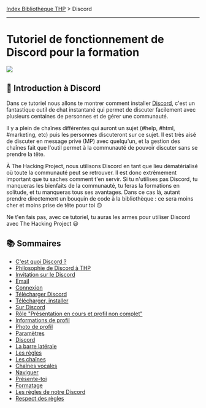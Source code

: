 [Index Bibliothèque THP](https://github.com/TheHackingProject/bibliotheque-THP/wiki) > Discord

___

# Tutoriel de fonctionnement de Discord pour la formation

![](https://picsum.photos/1024/400)

## 📄 Introduction à Discord

Dans ce tutoriel nous allons te montrer comment installer [Discord](https://discord.com/), c'est un fantastique outil de chat instantané qui permet de discuter facilement avec plusieurs centaines de personnes et de gérer une communauté.

Il y a plein de chaînes différentes qui auront un sujet (#help, #html, #marketing, etc) puis les personnes discuteront sur ce sujet. Il est très aisé de discuter en message privé (MP) avec quelqu'un, et la gestion des chaînes fait que l'outil permet à la communauté de pouvoir discuter sans se prendre la tête.

À The Hacking Project, nous utilisons Discord en tant que lieu dématérialisé où toute la communauté peut se retrouver. Il est donc extrêmement important que tu saches comment t'en servir. Si tu n'utilises pas Discord, tu manqueras les bienfaits de la communauté, tu feras la formations en solitude, et tu manqueras tous ses avantages. Dans ce cas là, autant prendre directement un bouquin de code à la bibliothèque : ce sera moins cher et moins prise de tête pour toi 🙃

Ne t'en fais pas, avec ce tutoriel, tu auras les armes pour utiliser Discord avec The Hacking Project 😃

## 📚 Sommaires

- [C'est quoi Discord ?](https://github.com/TheHackingProject/bibliotheque-THP/wiki/cest_quoi_discord.md)
- [Philosophie de Discord à THP](https://github.com/TheHackingProject/bibliotheque-THP/wiki/philosophie_de_discord_a_thp.md)
- [Invitation sur le Discord](https://github.com/TheHackingProject/bibliotheque-THP/wiki/invitation_sur_le_discord.md)
- [Email](https://github.com/TheHackingProject/bibliotheque-THP/wiki/email.md)
- [Connexion](https://github.com/TheHackingProject/bibliotheque-THP/wiki/connexion.md)
- [Télécharger Discord](https://github.com/TheHackingProject/bibliotheque-THP/wiki/telecharger_discord.md)
- [Télécharger, installer](https://github.com/TheHackingProject/bibliotheque-THP/wiki/telecharger_installer.md)
- [Sur Discord](https://github.com/TheHackingProject/bibliotheque-THP/wiki/sur_discord.md)
- [Rôle "Présentation en cours et profil non complet"](https://github.com/TheHackingProject/bibliotheque-THP/wiki/role_presentation_en_cours_et_profil_non_complet.md)
- [Informations de profil](https://github.com/TheHackingProject/bibliotheque-THP/wiki/informations_de_profil.md)
- [Photo de profil](https://github.com/TheHackingProject/bibliotheque-THP/wiki/photo_de_profil.md)
- [Paramètres](https://github.com/TheHackingProject/bibliotheque-THP/wiki/parametres.md)
- [Discord](https://github.com/TheHackingProject/bibliotheque-THP/wiki/discord.md)
- [La barre latérale](https://github.com/TheHackingProject/bibliotheque-THP/wiki/la_barre_laterale.md)
- [Les règles](https://github.com/TheHackingProject/bibliotheque-THP/wiki/les_regles.md)
- [Les chaînes](https://github.com/TheHackingProject/bibliotheque-THP/wiki/les_chaines.md)
- [Chaînes vocales](https://github.com/TheHackingProject/bibliotheque-THP/wiki/chaines_vocales.md)
- [Naviguer](https://github.com/TheHackingProject/bibliotheque-THP/wiki/naviguer.md)
- [Présente-toi](https://github.com/TheHackingProject/bibliotheque-THP/wiki/presente-toi.md)
- [Formatage](https://github.com/TheHackingProject/bibliotheque-THP/wiki/formatage.md)
- [Les règles de notre Discord](https://github.com/TheHackingProject/bibliotheque-THP/wiki/les_regles_de_notre_discord.md)
- [Respect des règles](https://github.com/TheHackingProject/bibliotheque-THP/wiki/respect_des_regles.md)